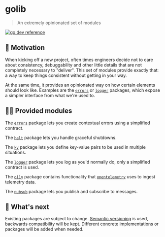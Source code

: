 # golib
> An extremely opinionated set of modules

[![go.dev reference](https://img.shields.io/badge/go.dev-reference-007d9c?logo=go&logoColor=white&style=flat-square)](https://pkg.go.dev/mod/github.com/thisiserico/golib/v2?tab=packages)


## 🧐 Motivation
When kicking off a new project, often times engineers decide not to care about consistency, debuggability and other little details that are not completely necessary to "deliver".
This set of modules provide exactly that: a way to keep things consistent without getting in your way.

At the same time, it provides an opinionated way on how certain elements should look like. Examples are the [`errors`][errors] or [`logger`][logger] packages,
which expose a simpler interface from what we're used to.


## 👩‍💻 Provided modules

The [`errors`][errors] package lets you create contextual errors using a simplified contract.

The [`halt`][halt] package lets you handle graceful shutdowns.

The [`kv`][kv] package lets you define key-value pairs to be used in multiple situations.

The [`logger`][logger] package lets you log as you'd normally do, only a simplified contract is used.

The [`o11y`][o11y] package contains functionality that [`opentelemetry`][opentelemetry] uses to ingest telemetry data.

The [`pubsub`][pubsub] package lets you publish and subscribe to messages.


## 🥺 What's next
Existing packages are subject to change.
[Semantic versioning][semver] is used, backwards compatibility will be kept.
Different concrete implementations or packages will be added when needed.


[opentelemetry]: https://pkg.go.dev/go.opentelemetry.io
[errors]: https://pkg.go.dev/github.com/thisiserico/golib/v2/errors
[halt]: https://pkg.go.dev/github.com/thisiserico/golib/v2/halt
[kv]: https://pkg.go.dev/github.com/thisiserico/golib/v2/kv
[logger]: https://pkg.go.dev/github.com/thisiserico/golib/v2/logger
[o11y]: https://pkg.go.dev/github.com/thisiserico/golib/v2/o11y
[pubsub]: https://pkg.go.dev/github.com/thisiserico/golib/v2/pubsub
[semver]: https://semver.org


